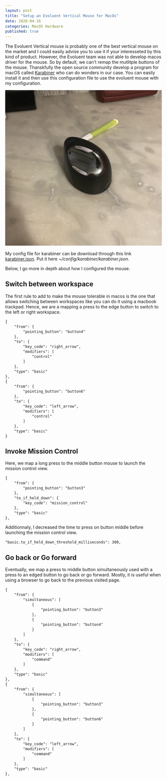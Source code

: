 ```yaml
---
layout: post
title: "Setup an Evoluent Vertical Mouse for MacOs"
date: 2020-04-16
categories: MacOS Hardware
published: true
---
```



The Evoluent Vertical mouse is probably one of the best vertical mouse on the market and I could easily advise you to use it if your interesseted by this kind of product. However, the Evoluent team was not able to develop macos driver for the mouse. So by default, we can't remap the mutlitple buttons of the mouse. Thanskfully the open source community develop a program for macOS called [Karabiner](https://karabiner-elements.pqrs.org/) who can do wonders in our case. You can easily install it and then use this configuration file to use the evoluent mouse with my configuration.

![Evoluent mouse](/assets/evoluent_mouse.jpg)

My config file for karabiner can be download through this link [karabiner.json](/assets/download/karabiner.json). Put it here *~/config/karabiner/karabiner.json*.

 Below, I go more in depth about how I configured the mouse.

## Switch between workspace

The first rule to add to make the mouse tolerable in macos is the one that allows switching between workspaces like you can do it using a macbook trackpad. Hence, we are a mapping a press to the edge button to switch to the left or right workspace.

    {
        "from": {
            "pointing_button": "button4"
        },
        "to": {
            "key_code": "right_arrow",
            "modifiers": [
                "control"
            ]
        },
        "type": "basic"
    },
    {
        "from": {
            "pointing_button": "button6"
        },
        "to": {
            "key_code": "left_arrow",
            "modifiers": [
                "control"
            ]
        },
        "type": "basic"
    }

## Invoke Mission Control

Here, we map a long press to the middle button mouse to launch the mission control view.

    {
        "from": {
            "pointing_button": "button3"
        },
        "to_if_held_down": {
            "key_code": "mission_control"
        },
        "type": "basic"
    },

Additionnaly, I decreased the time to press on button middle before launching the mission control view.

    "basic.to_if_held_down_threshold_milliseconds": 300,

## Go back or Go forward

Eventually, we map a press to middle button simultaneously used with a press to an edged button to go back or go forward. Mostly, it is useful when using a browser to go back to the previous visited page.

    {
        "from": {
            "simultaneous": [
                {
                    "pointing_button": "button3"
                },
                {
                    "pointing_button": "button4"
                }
            ]
        },
        "to": {
            "key_code": "right_arrow",
            "modifiers": [
                "command"
            ]
        },
        "type": "basic"
    },
    {
        "from": {
            "simultaneous": [
                {
                    "pointing_button": "button3"
                },
                {
                    "pointing_button": "button6"
                }
            ]
        },
        "to": {
            "key_code": "left_arrow",
            "modifiers": [
                "command"
            ]
        },
        "type": "basic"
    },
